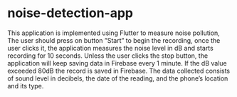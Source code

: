 # noise-detection-app
This application is implemented using Flutter to measure noise pollution, The user should press on button ”Start” to begin the recording, once the user clicks it, the application measures the noise level in dB and starts recording for 10 seconds. Unless the user clicks the stop button, the application will keep saving data in Firebase every 1 minute. If the dB value exceeded 80dB the record is saved in Firebase. The data collected consists of sound level in decibels, the date of the reading, and the phone’s location and its type.
